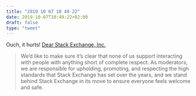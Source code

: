 ```yaml
---
title: "2019 10 07 10 49 22"
date: 2019-10-07T10:49:22+02:00
draft: false
type: "tweet"
---
```

Ouch, it hurts! [Dear Stack Exchange, Inc.](https://dearstackexchange.com)

> We’d like to make sure it’s clear that none of us support interacting with people with anything short of complete respect. As moderators, we are responsible for upholding, promoting, and respecting the high standards that Stack Exchange has set over the years, and we stand behind Stack Exchange in its move to ensure everyone feels welcome and safe. 

